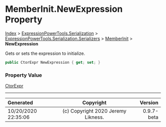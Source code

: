 ﻿# MemberInit.NewExpression Property

[Index](../index.md) > [ExpressionPowerTools.Serialization](ExpressionPowerTools.Serialization.a.md) > [ExpressionPowerTools.Serialization.Serializers](ExpressionPowerTools.Serialization.Serializers.n.md) > [MemberInit](ExpressionPowerTools.Serialization.Serializers.MemberInit.cs.md) > **NewExpression**

Gets or sets the expression to initialize.

```csharp
public CtorExpr NewExpression { get; set; }
```

### Property Value

 [CtorExpr](ExpressionPowerTools.Serialization.Serializers.CtorExpr.cs.md) 


---

| Generated | Copyright | Version |
| :-- | :-: | --: |
| 10/20/2020 22:35:06 | (c) Copyright 2020 Jeremy Likness. | 0.9.7-beta |
